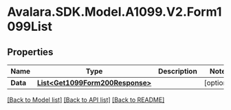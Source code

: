 # Avalara.SDK.Model.A1099.V2.Form1099List

## Properties

Name | Type | Description | Notes
------------ | ------------- | ------------- | -------------
**Data** | [**List&lt;Get1099Form200Response&gt;**](Get1099Form200Response.md) |  | [optional] 

[[Back to Model list]](../../../README.md#documentation-for-models) [[Back to API list]](../../../README.md#documentation-for-api-endpoints) [[Back to README]](../../../README.md)

